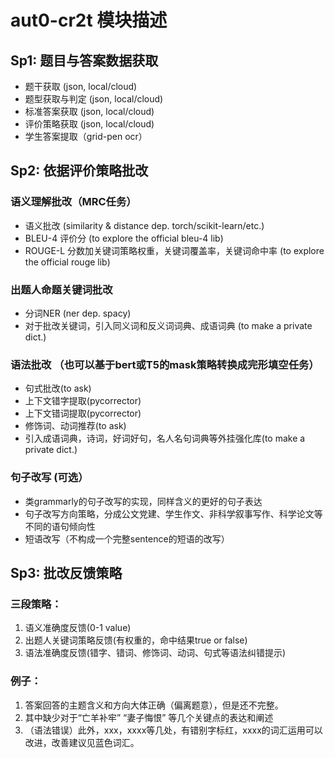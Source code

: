 
# aut0-cr2t 模块描述


## Sp1: 题目与答案数据获取

- 题干获取 (json, local/cloud)
- 题型获取与判定 (json, local/cloud)
- 标准答案获取 (json, local/cloud)
- 评价策略获取 (json, local/cloud)
- 学生答案提取（grid-pen ocr）

## Sp2: 依据评价策略批改
### 语义理解批改（MRC任务）

- 语义批改 (similarity & distance dep.  torch/scikit-learn/etc.)
- BLEU-4 评价分 (to explore the official bleu-4 lib)
- ROUGE-L 分数加关键词策略权重，关键词覆盖率，关键词命中率 (to explore the official rouge lib)

### 出题人命题关键词批改

- 分词NER (ner dep. spacy)
- 对于批改关键词，引入同义词和反义词词典、成语词典 (to make a private dict.)

### 语法批改 （也可以基于bert或T5的mask策略转换成完形填空任务）

- 句式批改(to ask)
- 上下文错字提取(pycorrector)
- 上下文错词提取(pycorrector)
- 修饰词、动词推荐(to ask)
- 引入成语词典，诗词，好词好句，名人名句词典等外挂强化库(to make a private dict.)

### 句子改写 (可选）

- 类grammarly的句子改写的实现，同样含义的更好的句子表达
- 句子改写方向策略，分成公文党建、学生作文、非科学叙事写作、科学论文等不同的语句倾向性
- 短语改写（不构成一个完整sentence的短语的改写）

## Sp3: 批改反馈策略
### 三段策略：

1. 语义准确度反馈(0-1 value)
2. 出题人关键词策略反馈(有权重的，命中结果true or false)
3. 语法准确度反馈(错字、错词、修饰词、动词、句式等语法纠错提示)

### 例子：

1. 答案回答的主题含义和方向大体正确（偏离题意），但是还不完整。
2. 其中缺少对于“亡羊补牢” “妻子悔恨” 等几个关键点的表达和阐述
3. （语法错误）此外，xxx，xxxx等几处，有错别字标红，xxxx的词汇运用可以改进，改善建议见蓝色词汇。
